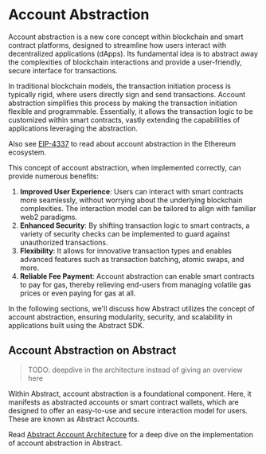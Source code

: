 # Account Abstraction
Account abstraction is a new core concept within blockchain and smart contract platforms, designed to streamline how users interact with decentralized applications (dApps). Its fundamental idea is to abstract away the complexities of blockchain interactions and provide a user-friendly, secure interface for transactions.

In traditional blockchain models, the transaction initiation process is typically rigid, where users directly sign and send transactions. Account abstraction simplifies this process by making the transaction initiation flexible and programmable. Essentially, it allows the transaction logic to be customized within smart contracts, vastly extending the capabilities of applications leveraging the abstraction.

Also see [EIP-4337](https://eips.ethereum.org/EIPS/eip-4337) to read about account abstraction in the Ethereum ecosystem.

This concept of account abstraction, when implemented correctly, can provide numerous benefits:

1.  **Improved User Experience**: Users can interact with smart contracts more seamlessly, without worrying about the underlying blockchain complexities. The interaction model can be tailored to align with familiar web2 paradigms.
2.  **Enhanced Security**: By shifting transaction logic to smart contracts, a variety of security checks can be implemented to guard against unauthorized transactions.
3.  **Flexibility**: It allows for innovative transaction types and enables advanced features such as transaction batching, atomic swaps, and more.
4.  **Reliable Fee Payment**: Account abstraction can enable smart contracts to pay for gas, thereby relieving end-users from managing volatile gas prices or even paying for gas at all.

In the following sections, we'll discuss how Abstract utilizes the concept of account abstraction, ensuring modularity, security, and scalability in applications built using the Abstract SDK.

## Account Abstraction on Abstract


> TODO: deepdive in the architecture instead of giving an overview here 

Within Abstract, account abstraction is a foundational component. Here, it manifests as abstracted accounts or smart contract wallets, which are designed to offer an easy-to-use and secure interaction model for users. These are known as Abstract Accounts.

Read [Abstract Account Architecture](./architecture) for a deep dive on the implementation of account abstraction in Abstract.
